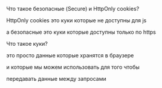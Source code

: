 Что такое безопасные (Secure) и HttpOnly cookies?

HttpOnly cookies это куки которые не доступны для js

а безопасные это куки которые доступны только по https

  

Что такое куки?

это просто данные которые хранятся в браузере

и которые мы можем использовать для того чтобы

передавать данные между запросами